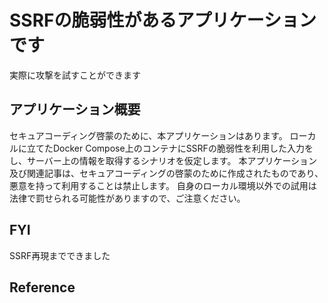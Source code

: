 # SSRFの脆弱性があるアプリケーションです

実際に攻撃を試すことができます


## アプリケーション概要

セキュアコーディング啓蒙のために、本アプリケーションはあります。
ローカルに立てたDocker Compose上のコンテナにSSRFの脆弱性を利用した入力をし、サーバー上の情報を取得するシナリオを仮定します。
本アプリケーション及び関連記事は、セキュアコーディングの啓蒙のために作成されたものであり、悪意を持って利用することは禁止します。
自身のローカル環境以外での試用は法律で罰せられる可能性がありますので、ご注意ください。

## FYI

SSRF再現までできました

## Reference
